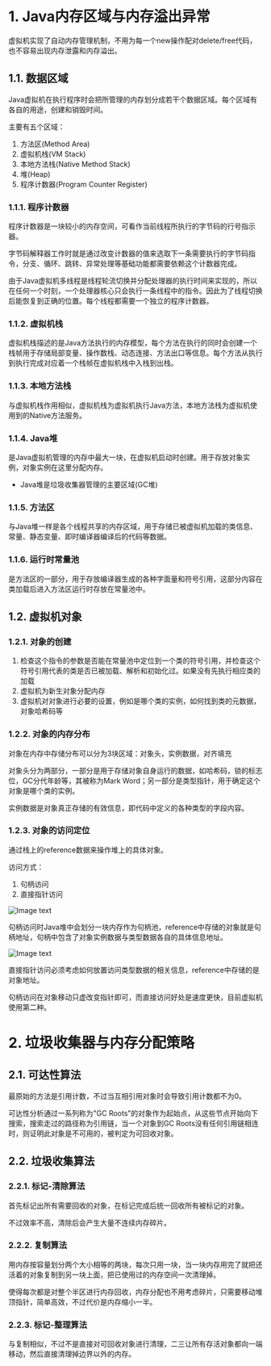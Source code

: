 # 1. Java内存区域与内存溢出异常

虚拟机实现了自动内存管理机制，不用为每一个new操作配对delete/free代码，也不容易出现内存泄露和内存溢出。

## 1.1. 数据区域

Java虚拟机在执行程序时会把所管理的内存划分成若干个数据区域。每个区域有各自的用途，创建和销毁时间。

主要有五个区域：

1. 方法区(Method Area)
2. 虚拟机栈(VM Stack)
3. 本地方法栈(Native Method Stack)
4. 堆(Heap)
5. 程序计数器(Program Counter Register)

### 1.1.1. 程序计数器

程序计数器是一块较小的内存空间，可看作当前线程所执行的字节码的行号指示器。

字节码解释器工作时就是通过改变计数器的值来选取下一条需要执行的字节码指令，分支、循环、跳转、异常处理等基础功能都需要依赖这个计数器完成。

由于Java虚拟机多线程是线程轮流切换并分配处理器的执行时间来实现的，所以在任何一个时刻，一个处理器核心只会执行一条线程中的指令。因此为了线程切换后能恢复到正确的位置。每个线程都需要一个独立的程序计数器。

### 1.1.2. 虚拟机栈

虚拟机栈描述的是Java方法执行的内存模型，每个方法在执行的同时会创建一个栈帧用于存储局部变量、操作数栈、动态连接、方法出口等信息。每个方法从执行到执行完成对应着一个栈帧在虚拟机栈中入栈到出栈。

### 1.1.3. 本地方法栈

与虚拟机栈作用相似，虚拟机栈为虚拟机执行Java方法，本地方法栈为虚拟机使用到的Native方法服务。

### 1.1.4. Java堆

是Java虚拟机管理的内存中最大一块，在虚拟机启动时创建。用于存放对象实例，对象实例在这里分配内存。

* Java堆是垃圾收集器管理的主要区域(GC堆)

### 1.1.5. 方法区

与Java堆一样是各个线程共享的内存区域，用于存储已被虚拟机加载的类信息、常量、静态变量、即时编译器编译后的代码等数据。

### 1.1.6. 运行时常量池

是方法区的一部分，用于存放编译器生成的各种字面量和符号引用，这部分内容在类加载后进入方法区运行时存放在常量池中。

## 1.2. 虚拟机对象

### 1.2.1. 对象的创建

1. 检查这个指令的参数是否能在常量池中定位到一个类的符号引用，并检查这个符号引用代表的类是否已被加载、解析和初始化过。如果没有先执行相应类的加载
2. 虚拟机为新生对象分配内存
3. 虚拟机对对象进行必要的设置，例如是哪个类的实例，如何找到类的元数据，对象哈希码等

### 1.2.2. 对象的内存分布

对象在内存中存储分布可以分为3块区域：对象头，实例数据，对齐填充

对象头分为两部分，一部分是用于存储对象自身运行的数据，如哈希码，锁的标志位，GC分代年龄等，其被称为Mark Word；另一部分是类型指针，用于确定这个对象是哪个类的实例。

实例数据是对象真正存储的有效信息，即代码中定义的各种类型的字段内容。

### 1.2.3. 对象的访问定位

通过栈上的reference数据来操作堆上的具体对象。

访问方式：
1. 句柄访问
2. 直接指针访问

![Image text](https://github.com/billreus/Konwledge/blob/master/picture/jubin.jpg)

句柄访问时Java堆中会划分一块内存作为句柄池，reference中存储的对象就是句柄地址，句柄中包含了对象实例数据与类型数据各自的具体信息地址。

![Image text](https://github.com/billreus/Konwledge/blob/master/picture/zhizhen.jpg)

直接指针访问必须考虑如何放置访问类型数据的相关信息，reference中存储的是对象地址。

句柄访问在对象移动只虚改变指针即可，而直接访问好处是速度更快，目前虚拟机使用第二种。

# 2. 垃圾收集器与内存分配策略

## 2.1. 可达性算法

最原始的方法是引用计数，不过当互相引用对象时会导致引用计数都不为0。

可达性分析通过一系列称为"GC Roots"的对象作为起始点，从这些节点开始向下搜索，搜索走过的路径称为引用链，当一个对象到GC Roots没有任何引用链相连时，则证明此对象是不可用的，被判定为可回收对象。

## 2.2. 垃圾收集算法

### 2.2.1. 标记-清除算法

首先标记出所有需要回收的对象，在标记完成后统一回收所有被标记的对象。

不过效率不高，清除后会产生大量不连续内存碎片。

### 2.2.2. 复制算法

用内存按容量划分两个大小相等的两块，每次只用一块，当一块内存用完了就把还活着的对象复制到另一块上面，把已使用过的内存空间一次清理掉。

使得每次都是对整个半区进行内存回收，内存分配也不用考虑碎片，只需要移动堆顶指针，简单高效，不过代价是内存缩小一半。

### 2.2.3. 标记-整理算法

与复制相似，不过不是直接对可回收对象进行清理，二三让所有存活对象都向一端移动，然后直接清理掉边界以外的内存。

